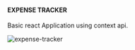 #### EXPENSE TRACKER
Basic react Application using context api. 

![expense-tracker](https://user-images.githubusercontent.com/71270273/176178554-c17b5e1c-3cb8-4d52-9ad6-5376bd060250.png)
